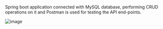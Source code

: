 Spring boot application connected with MySQL database, performing CRUD operations on it and Postman is used for testing the API end-points.

![image](https://github.com/abhijit-nashi/SpringBootMysql/assets/155634784/fc5c0f93-0d87-47e3-8259-080c00f4cd95)
